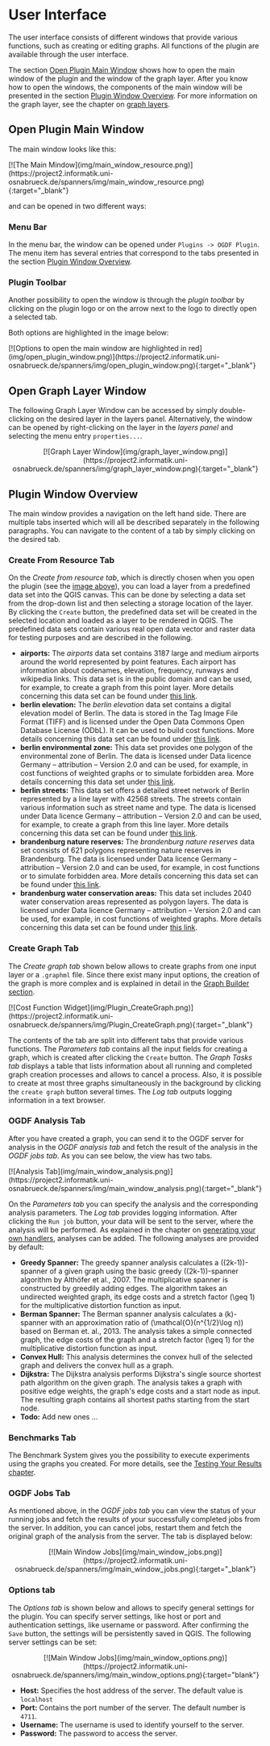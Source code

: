 # User Interface

The user interface consists of different windows that provide various functions, such as creating or editing graphs. All functions of the plugin are available through the user interface. 

The section [Open Plugin Main Window](#open-plugin-main-window) shows how to open the main window of the plugin and the window of the graph layer. After you know how to open the windows, the components of the main window will be presented in the section [Plugin Window Overview](#plugin-window-overview). For more information on the graph layer, see the chapter on [graph layers](graphlayer.md).

## Open Plugin Main Window
The main window looks like this:

<a name = "mainwindow">
	[![The Main Mindow](img/main_window_resource.png)](https://project2.informatik.uni-osnabrueck.de/spanners/img/main_window_resource.png){:target="_blank"}
</a>

and can be opened in two different ways:
### Menu Bar
In the menu bar, the window can be opened under ``` Plugins -> OGDF Plugin ```. The menu item has several entries that correspond to the tabs presented in the section [Plugin Window Overview](#plugin-window-overview).

### Plugin Toolbar
Another possibility to open the window is through the _plugin toolbar_ by clicking on the plugin logo or on the arrow next to the logo to directly open a selected tab.

Both options are highlighted in the image below:

<a name="openpluginwindow">
    [![Options to open the main window are highlighted in red](img/open_plugin_window.png)](https://project2.informatik.uni-osnabrueck.de/spanners/img/open_plugin_window.png){:target="_blank"}
</a>

## Open Graph Layer Window
The following Graph Layer Window can be accessed by simply double-clicking on the desired layer in the layers panel. Alternatively, the window can be opened by right-clicking on the layer in the _layers panel_ and selecting the menu entry ```properties...```.

<center>
    <a name="graphlayerwindow">
        [![Graph Layer Window](img/graph_layer_window.png)](https://project2.informatik.uni-osnabrueck.de/spanners/img/graph_layer_window.png){:target="_blank"}
    </a>
</center>

## Plugin Window Overview
The main window provides a navigation on the left hand side. There are multiple tabs inserted which will all be described separately in the following paragraphs. You can navigate to the content of a tab by simply clicking on the desired tab.

### Create From Resource Tab
On the _Create from resource tab_, which is directly chosen when you open the plugin (see the [image above](#mainwindow)), you can load a layer from a predefined data set into the QGIS canvas. This can be done by selecting a data set from the drop-down list and then selecting a storage location of the layer. By clicking the `Create` button, the predefined data set will be created in the selected location and loaded as a layer to be rendered in QGIS. The predefined data sets contain various real open data vector and raster data for testing purposes and are described in the following.

- **airports:** The _airports_ data set contains 3187 large and medium airports around the world represented by point features. Each airport has information about codenames, elevation, frequency, runways and wikipedia links. This data set is in the public domain and can be used, for example, to create a graph from this point layer. More details concerning this data set can be found under [this link](https://hub.arcgis.com/datasets/esri-de-content::world-airports/about).
- **berlin elevation:** The _berlin elevation_ data set contains a digital elevation model of Berlin. The data is stored in the Tag Image File Format (TIFF) and is licensed under the Open Data Commons Open Database License (ODbL). It can be used to build cost functions. More details concerning this data set can be found under [this link](https://www.opendem.info/download_srtm.html).
- **berlin environmental zone:** This data set provides one polygon of the environmental zone of Berlin. The data is licensed under Data licence Germany – attribution – Version 2.0 and can be used, for example, in cost functions of weighted graphs or to simulate forbidden area. More details concerning this data set under [this link](https://hub.arcgis.com/datasets/esri-de-content::umweltzone-berlin/about).
- **berlin streets:** This data set offers a detailed street network of Berlin represented by a line layer with 42568 streets. The streets contain various information such as street name and type. The data is licensed under Data licence Germany – attribution – Version 2.0 and can be used, for example, to create a graph from this line layer. More details concerning this data set can be found under [this link](https://hub.arcgis.com/datasets/esri-de-content::stra%C3%9Fennetz-berlin/about?layer=1).
- **brandenburg nature reserves:** The _brandenburg nature reserves_ data set consists of 621 polygons representing nature reserves in Brandenburg. The data is licensed under Data licence Germany – attribution – Version 2.0 and can be used, for example, in cost functions or to simulate forbidden area. More details concerning this data set can be found under [this link](https://hub.arcgis.com/maps/esri-de-content::schutzgebiete-brandenburg/about).
- **brandenburg water conservation areas:** This data set includes 2040 water conservation areas represented as polygon layers. The data is licensed under Data licence Germany – attribution – Version 2.0 and can be used, for example, in cost functions of weighted graphs. More details concerning this data set can be found under [this link](https://hub.arcgis.com/datasets/esri-de-content::wasserschutzgebiete-brandenburg/about).

### Create Graph Tab
The _Create graph tab_ shown below allows to create graphs from one input layer or a `.graphml` file. Since there exist many input options, the creation of the graph is more complex and is explained in detail in the [Graph Builder section](graphbuilder.md).

<a name="creategraph">
    [![Cost Function Widget](img/Plugin_CreateGraph.png)](https://project2.informatik.uni-osnabrueck.de/spanners/img/Plugin_CreateGraph.png){:target="_blank"}
</a>

The contents of the tab are split into different tabs that provide various functions. The _Parameters tab_ contains all the input fields for creating a graph, which is created after clicking the `Create` button. The _Graph Tasks tab_ displays a table that lists information about all running and completed graph creation processes and allows to cancel a process. Also, it is possible to create at most three graphs simultaneously in the background by clicking the `create graph`<!--nachschauen--> button several times. The _Log tab_ outputs logging information in a text browser.

### OGDF Analysis Tab
After you have created a graph, you can send it to the OGDF server for analysis in the _OGDF analysis tab_ and fetch the result of the analysis in the _OGDF jobs tab_. As you can see below, the view has two tabs.

<a name="graphlayerwindow">
    [![Analysis Tab](img/main_window_analysis.png)](https://project2.informatik.uni-osnabrueck.de/spanners/img/main_window_analysis.png){:target="_blank"}
</a>

On the _Parameters tab_ you can specify the analysis and the corresponding analysis parameters. The _Log tab_ provides logging information. After clicking the `Run job` button, your data will be sent to the server, where the analysis will be performed. As explained in the chapter on [generating your own handlers](handlers.md), analyses can be added. The following analyses are provided by default:

<!--Zitation???-->
- __Greedy Spanner:__ The greedy spanner analysis calculates a \((2k-1)\)-spanner of a given graph using the basic greedy \((2k-1)\)-spanner algorithm by Althöfer et al., 2007. The multiplicative spanner is constructed by greedily adding edges. The algorithm takes an undirected weighted graph, its edge costs and a stretch factor \(\geq 1\) for the multiplicative distortion function as input.  
- __Berman Spanner:__ The Berman spanner analysis calculates a \(k\)-spanner with an approximation ratio of \(\mathcal{O}(n^{1/2}\log n)\) based on Berman et. al., 2013. The analysis takes a simple connected graph, the edge costs of the graph and a stretch factor \(\geq 1\) for the multiplicative distortion function as input.  
- __Convex Hull:__ This analysis determines the convex hull of the selected graph and delivers the convex hull as a graph.  
- __Dijkstra:__ The Dijkstra analysis performs Dijkstra's single source shortest path algorithm on the given graph. The analysis takes a graph with positive edge weights, the graph's edge costs and a start node as input. The resulting graph contains all shortest paths starting from the start node.  
- __Todo:__ Add new ones ...


### Benchmarks Tab
The Benchmark System gives you the possibility to execute experiments using the graphs you created. For more details, see the [Testing Your Results chapter](testing.md).

### OGDF Jobs Tab
As mentioned above, in the _OGDF jobs tab_ you can view the status of your running jobs and fetch the results of your successfully completed jobs from the server. In addition, you can cancel jobs, restart them and fetch the original graph of the analysis from the server. The tab is displayed below:

<center>
    [![Main Window Jobs](img/main_window_jobs.png)](https://project2.informatik.uni-osnabrueck.de/spanners/img/main_window_jobs.png){:target="_blank"}
</center>

### Options tab
The _Options tab_ is shown below and allows to specify general settings for the plugin. You can specify server settings, like host or port and authentication settings, like username or password. After confirming the `Save` button, the settings will be persistently saved in QGIS. The following server settings can be set:

<center>
    [![Main Window Jobs](img/main_window_options.png)](https://project2.informatik.uni-osnabrueck.de/spanners/img/main_window_options.png){:target="blank"}
</center>


- __Host:__ Specifies the host address of the server. The default value is `localhost`  
- __Port:__ Contains the port number of the server. The default number is `4711`.  
- __Username:__ The username is used to identify yourself to the server.  
- __Password:__ The password to access the server.

